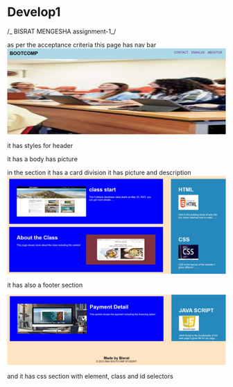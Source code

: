 # Develop1
/_ BISRAT MENGESHA assignment-1_/

as per the acceptance criteria this page has nav bar
<img src='./Assets/images/Screenshot-top.jpg' alt='top screen shot'>

it has styles for header

it has a body has picture

in the section it has a card division it has picture and description
<img src='./Assets/images/Screenshot-middle.jpg' alt='middle screen shot'>

it has also a footer section

<img src='./Assets/images/Screenshot-bottom.jpg' alt='bottom screen shot'>

and it has css section
with element, class and id selectors
